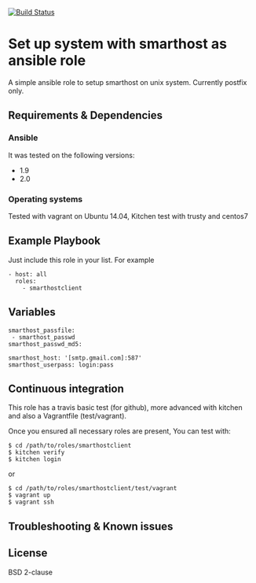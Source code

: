 [![Build Status](https://travis-ci.org/juju4/ansible-smarthostclient.svg?branch=master)](https://travis-ci.org/juju4/ansible-smarthostclient)
# Set up system with smarthost as ansible role

A simple ansible role to setup smarthost on unix system.
Currently postfix only.

## Requirements & Dependencies

### Ansible
It was tested on the following versions:
 * 1.9
 * 2.0

### Operating systems

Tested with vagrant on Ubuntu 14.04, Kitchen test with trusty and centos7

## Example Playbook

Just include this role in your list.
For example

```
- host: all
  roles:
    - smarthostclient
```

## Variables

```
smarthost_passfile:
 - smarthost_passwd
smarthost_passwd_md5:

smarthost_host: '[smtp.gmail.com]:587'
smarthost_userpass: login:pass
```


## Continuous integration

This role has a travis basic test (for github), more advanced with kitchen and also a Vagrantfile (test/vagrant).

Once you ensured all necessary roles are present, You can test with:
```
$ cd /path/to/roles/smarthostclient
$ kitchen verify
$ kitchen login
```
or
```
$ cd /path/to/roles/smarthostclient/test/vagrant
$ vagrant up
$ vagrant ssh
```

## Troubleshooting & Known issues


## License

BSD 2-clause

